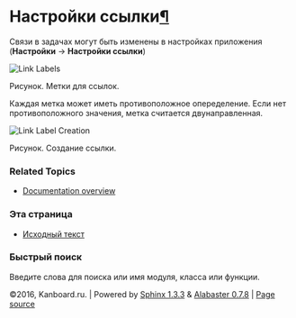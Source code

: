 Настройки ссылки[¶](#link-settings "Ссылка на этот заголовок")
==============================================================

Связи в задачах могут быть изменены в настройках приложения
(**Настройки** -\> **Настройки ссылки**)

![Link
Labels](https://kanboard.net/screenshots/documentation/link-labels.png)

Рисунок. Метки для ссылок.

Каждая метка может иметь противоположное опеределение. Если нет
противоположного значения, метка считается двунаправленная.

![Link Label
Creation](https://kanboard.net/screenshots/documentation/link-label-creation.png)

Рисунок. Создание ссылки.

### Related Topics

-   [Documentation overview](index.html)

### Эта страница

-   [Исходный текст](_sources/link-labels.txt)

### Быстрый поиск

Введите слова для поиска или имя модуля, класса или функции.

©2016, Kanboard.ru. | Powered by [Sphinx 1.3.3](http://sphinx-doc.org/)
& [Alabaster 0.7.8](https://github.com/bitprophet/alabaster) | [Page
source](_sources/link-labels.txt)
